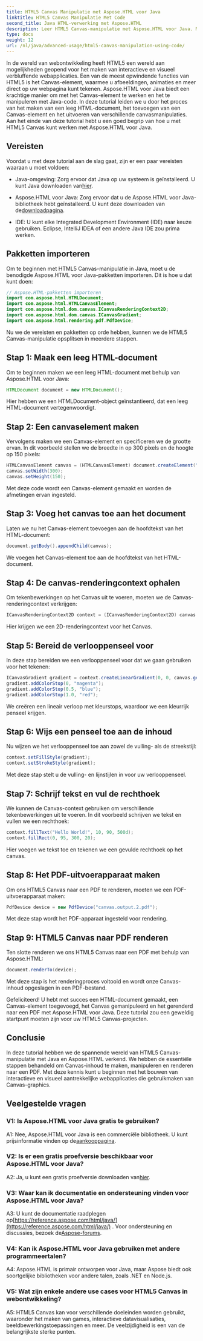 ```yaml
---
title: HTML5 Canvas Manipulatie met Aspose.HTML voor Java
linktitle: HTML5 Canvas Manipulatie Met Code
second_title: Java HTML-verwerking met Aspose.HTML
description: Leer HTML5 Canvas-manipulatie met Aspose.HTML voor Java. Maak interactieve graphics met stapsgewijze begeleiding.
type: docs
weight: 12
url: /nl/java/advanced-usage/html5-canvas-manipulation-using-code/
---
```

In de wereld van webontwikkeling heeft HTML5 een wereld aan mogelijkheden geopend voor het maken van interactieve en visueel verbluffende webapplicaties. Een van de meest opwindende functies van HTML5 is het Canvas-element, waarmee u afbeeldingen, animaties en meer direct op uw webpagina kunt tekenen. Aspose.HTML voor Java biedt een krachtige manier om met het Canvas-element te werken en het te manipuleren met Java-code. In deze tutorial leiden we u door het proces van het maken van een leeg HTML-document, het toevoegen van een Canvas-element en het uitvoeren van verschillende canvasmanipulaties. Aan het einde van deze tutorial hebt u een goed begrip van hoe u met HTML5 Canvas kunt werken met Aspose.HTML voor Java.

## Vereisten

Voordat u met deze tutorial aan de slag gaat, zijn er een paar vereisten waaraan u moet voldoen:

-  Java-omgeving: Zorg ervoor dat Java op uw systeem is geïnstalleerd. U kunt Java downloaden van[hier](https://www.java.com/download/).

-  Aspose.HTML voor Java: Zorg ervoor dat u de Aspose.HTML voor Java-bibliotheek hebt geïnstalleerd. U kunt deze downloaden van de[downloadpagina](https://releases.aspose.com/html/java/).

- IDE: U kunt elke Integrated Development Environment (IDE) naar keuze gebruiken. Eclipse, IntelliJ IDEA of een andere Java IDE zou prima werken.

## Pakketten importeren

Om te beginnen met HTML5 Canvas-manipulatie in Java, moet u de benodigde Aspose.HTML voor Java-pakketten importeren. Dit is hoe u dat kunt doen:

```java
// Aspose.HTML-pakketten importeren
import com.aspose.html.HTMLDocument;
import com.aspose.html.HTMLCanvasElement;
import com.aspose.html.dom.canvas.ICanvasRenderingContext2D;
import com.aspose.html.dom.canvas.ICanvasGradient;
import com.aspose.html.rendering.pdf.PdfDevice;
```

Nu we de vereisten en pakketten op orde hebben, kunnen we de HTML5 Canvas-manipulatie opsplitsen in meerdere stappen.

## Stap 1: Maak een leeg HTML-document

Om te beginnen maken we een leeg HTML-document met behulp van Aspose.HTML voor Java:

```java
HTMLDocument document = new HTMLDocument();
```

Hier hebben we een HTMLDocument-object geïnstantieerd, dat een leeg HTML-document vertegenwoordigt.

## Stap 2: Een canvaselement maken

Vervolgens maken we een Canvas-element en specificeren we de grootte ervan. In dit voorbeeld stellen we de breedte in op 300 pixels en de hoogte op 150 pixels:

```java
HTMLCanvasElement canvas = (HTMLCanvasElement) document.createElement("canvas");
canvas.setWidth(300);
canvas.setHeight(150);
```

Met deze code wordt een Canvas-element gemaakt en worden de afmetingen ervan ingesteld.

## Stap 3: Voeg het canvas toe aan het document

Laten we nu het Canvas-element toevoegen aan de hoofdtekst van het HTML-document:

```java
document.getBody().appendChild(canvas);
```

We voegen het Canvas-element toe aan de hoofdtekst van het HTML-document.

## Stap 4: De canvas-renderingcontext ophalen

Om tekenbewerkingen op het Canvas uit te voeren, moeten we de Canvas-renderingcontext verkrijgen:

```java
ICanvasRenderingContext2D context = (ICanvasRenderingContext2D) canvas.getContext("2d");
```

Hier krijgen we een 2D-renderingcontext voor het Canvas.

## Stap 5: Bereid de verlooppenseel voor

In deze stap bereiden we een verlooppenseel voor dat we gaan gebruiken voor het tekenen:

```java
ICanvasGradient gradient = context.createLinearGradient(0, 0, canvas.getWidth(), 0);
gradient.addColorStop(0, "magenta");
gradient.addColorStop(0.5, "blue");
gradient.addColorStop(1.0, "red");
```

We creëren een lineair verloop met kleurstops, waardoor we een kleurrijk penseel krijgen.

## Stap 6: Wijs een penseel toe aan de inhoud

Nu wijzen we het verlooppenseel toe aan zowel de vulling- als de streekstijl:

```java
context.setFillStyle(gradient);
context.setStrokeStyle(gradient);
```

Met deze stap stelt u de vulling- en lijnstijlen in voor uw verlooppenseel.

## Stap 7: Schrijf tekst en vul de rechthoek

We kunnen de Canvas-context gebruiken om verschillende tekenbewerkingen uit te voeren. In dit voorbeeld schrijven we tekst en vullen we een rechthoek:

```java
context.fillText("Hello World!", 10, 90, 500d);
context.fillRect(0, 95, 300, 20);
```

Hier voegen we tekst toe en tekenen we een gevulde rechthoek op het canvas.

## Stap 8: Het PDF-uitvoerapparaat maken

Om ons HTML5 Canvas naar een PDF te renderen, moeten we een PDF-uitvoerapparaat maken:

```java
PdfDevice device = new PdfDevice("canvas.output.2.pdf");
```

Met deze stap wordt het PDF-apparaat ingesteld voor rendering.

## Stap 9: HTML5 Canvas naar PDF renderen

Ten slotte renderen we ons HTML5 Canvas naar een PDF met behulp van Aspose.HTML:

```java
document.renderTo(device);
```

Met deze stap is het renderingproces voltooid en wordt onze Canvas-inhoud opgeslagen in een PDF-bestand.

Gefeliciteerd! U hebt met succes een HTML-document gemaakt, een Canvas-element toegevoegd, het Canvas gemanipuleerd en het gerenderd naar een PDF met Aspose.HTML voor Java. Deze tutorial zou een geweldig startpunt moeten zijn voor uw HTML5 Canvas-projecten.

## Conclusie

In deze tutorial hebben we de spannende wereld van HTML5 Canvas-manipulatie met Java en Aspose.HTML verkend. We hebben de essentiële stappen behandeld om Canvas-inhoud te maken, manipuleren en renderen naar een PDF. Met deze kennis kunt u beginnen met het bouwen van interactieve en visueel aantrekkelijke webapplicaties die gebruikmaken van Canvas-graphics.

## Veelgestelde vragen

### V1: Is Aspose.HTML voor Java gratis te gebruiken?

 A1: Nee, Aspose.HTML voor Java is een commerciële bibliotheek. U kunt prijsinformatie vinden op de[aankooppagina](https://purchase.aspose.com/buy).

### V2: Is er een gratis proefversie beschikbaar voor Aspose.HTML voor Java?

 A2: Ja, u kunt een gratis proefversie downloaden van[hier](https://releases.aspose.com/).

### V3: Waar kan ik documentatie en ondersteuning vinden voor Aspose.HTML voor Java?

 A3: U kunt de documentatie raadplegen op[https://reference.aspose.com/html/java/](https://reference.aspose.com/html/java/) . Voor ondersteuning en discussies, bezoek de[Aspose-forums](https://forum.aspose.com/).

### V4: Kan ik Aspose.HTML voor Java gebruiken met andere programmeertalen?

A4: Aspose.HTML is primair ontworpen voor Java, maar Aspose biedt ook soortgelijke bibliotheken voor andere talen, zoals .NET en Node.js.

### V5: Wat zijn enkele andere use cases voor HTML5 Canvas in webontwikkeling?

A5: HTML5 Canvas kan voor verschillende doeleinden worden gebruikt, waaronder het maken van games, interactieve datavisualisaties, beeldbewerkingstoepassingen en meer. De veelzijdigheid is een van de belangrijkste sterke punten.
